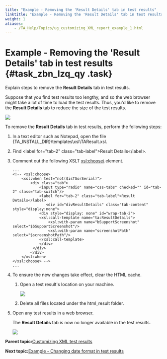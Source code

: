 ```yaml
--- 
title: "Example - Removing the 'Result Details' tab in test results"
linktitle: "Example - Removing the 'Result Details' tab in test results"
weight: 1
aliases: 
    - /TA_Help/Topics/ug_customizing_XML_report_example_1.html
---
```

# Example - Removing the 'Result Details' tab in test results {#task_zbn_lzq_qy .task}

Explain steps to remove the **Result Details** tab in test results.

Suppose that you find test results too lengthy, and so the web browser might take a lot of time to load the test results. Thus, you'd like to remove the **Result Details** tab to reduce the size of the test results.

![](../Images/customization_results_results_detail_tab.png)

To remove the **Result Details** tab in test results, perform the following steps:

1.  In a text editor such as Notepad, open the file \{TA\_INSTALL\_DIR\}\\templates\\xsl\\TAResult.xsl.

2.  Find <label for="tab-2" class="tab-label"\>Result Details</label\>.

3.  Comment out the following XSLT [<xsl:choose\>](http://www.w3schools.com/xml/xsl_choose.asp) element.

    ```
    ...
    <!-- <xsl:choose>
    	<xsl:when test="not($isTSorSerial)">
    	    <div class="tab">
    	        <input type="radio" name="css-tabs" checked="" id="tab-2" class="tab-switch"/>
    	        <label for="tab-2" class="tab-label">Result Details</label>
                   <div id="divResultDetails" class="tab-content" style="display:none">
    		    <div style="display: none" id="wrap-tab-2">
    			<xsl:call-template name="ta:ResultDetails">
    			    <xsl:with-param name="bSupportScreenshot" select="$bSupportScreenshot"/>
    			    <xsl:with-param name="screenshotPath" select="$screenshotPath"/>
    			</xsl:call-template>
    		    </div>
    		 </div>
    	    </div>
    	</xsl:when>
    </xsl:choose> -->
    ...
    ```

4.  To ensure the new changes take effect, clear the HTML cache.

    1.  Open a test result's location on your machine.

        ![](../Images/customization_results_results_path_location.png)

    2.  Delete all files located under the html\_result folder.

5.  Open any test results in a web browser.

    The **Result Details** tab is now no longer available in the test results.

    ![](../Images/customization_results_results_detail_tab_effect.png)


**Parent topic:**[Customizing XML test results](../../TA_Help/Topics/ug_customizing_XML_report.html)

**Next topic:**[Example - Changing date format in test results](../../TA_Help/Topics/ug_customizing_XML_report_example_2.html)

